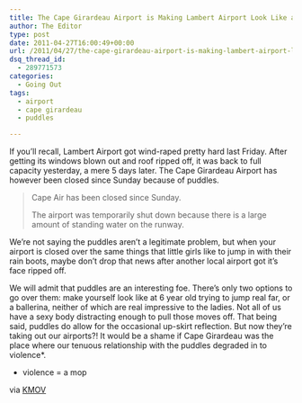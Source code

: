 ```yaml
---
title: The Cape Girardeau Airport is Making Lambert Airport Look Like a Badass
author: The Editor
type: post
date: 2011-04-27T16:00:49+00:00
url: /2011/04/27/the-cape-girardeau-airport-is-making-lambert-airport-look-like-a-badass/
dsq_thread_id:
  - 289771573
categories:
  - Going Out
tags:
  - airport
  - cape girardeau
  - puddles

---
```

If you&#8217;ll recall, Lambert Airport got wind-raped pretty hard last Friday. After getting its windows blown out and roof ripped off, it was back to full capacity yesterday, a mere 5 days later. The Cape Girardeau Airport has however been closed since Sunday because of puddles.

> Cape Air has been closed since Sunday.
> 
> The airport was temporarily shut down because there is a large amount of standing water on the runway.

We&#8217;re not saying the puddles aren&#8217;t a legitimate problem, but when your airport is closed over the same things that little girls like to jump in with their rain boots, maybe don&#8217;t drop that news after another local airport got it&#8217;s face ripped off.

We will admit that puddles are an interesting foe. There&#8217;s only two options to go over them: make yourself look like at 6 year old trying to jump real far, or a ballerina, neither of which are real impressive to the ladies. Not all of us have a sexy body distracting enough to pull those moves off. That being said, puddles do allow for the occasional up-skirt reflection. But now they&#8217;re taking out our airports?! It would be a shame if Cape Girardeau was the place where our tenuous relationship with the puddles degraded in to violence*.

* violence = a mop

via [KMOV][1]

 [1]: http://www.kmov.com/news/local/Cape-Air-temporarily-closed-due-to-wet-runways-120685209.html